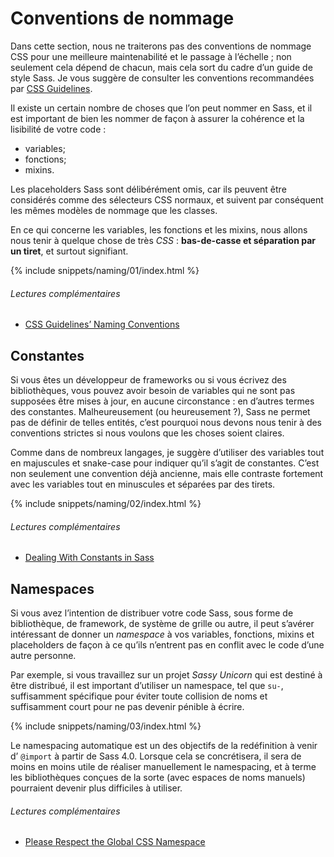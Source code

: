 
# Conventions de nommage

Dans cette section, nous ne traiterons pas des conventions de nommage CSS pour une meilleure maintenabilité et le passage à l’échelle ; non seulement cela dépend de chacun, mais cela sort du cadre d’un guide de style Sass. Je vous suggère de consulter les conventions recommandées par [CSS Guidelines](http://cssguidelin.es/#naming-conventions).

Il existe un certain nombre de choses que l’on peut nommer en Sass, et il est important de bien les nommer de façon à assurer la cohérence et la lisibilité de votre code&nbsp;:

* variables;
* fonctions;
* mixins.

Les placeholders Sass sont délibérément omis, car ils peuvent être considérés comme des sélecteurs CSS normaux, et suivent par conséquent les mêmes modèles de nommage que les classes.

En ce qui concerne les variables, les fonctions et les mixins, nous allons nous tenir à quelque chose de très *CSS*&nbsp;: **bas-de-casse et séparation par un tiret**, et surtout signifiant.

{% include snippets/naming/01/index.html %}

###### Lectures complémentaires

* [CSS Guidelines’ Naming Conventions](http://cssguidelin.es/#naming-conventions)

## Constantes

Si vous êtes un développeur de frameworks ou si vous écrivez des bibliothèques, vous pouvez avoir besoin de variables qui ne sont pas supposées être mises à jour, en aucune circonstance&nbsp;: en d’autres termes des constantes. Malheureusement (ou heureusement&nbsp;?), Sass ne permet pas de définir de telles entités, c’est pourquoi nous devons nous tenir à des conventions strictes si nous voulons que les choses soient claires.

Comme dans de nombreux langages, je suggère d’utiliser des variables tout en majuscules et snake-case pour indiquer qu’il s’agit de constantes. C’est non seulement une convention déjà ancienne, mais elle contraste fortement avec les variables tout en minuscules et séparées par des tirets.

{% include snippets/naming/02/index.html %}

###### Lectures complémentaires

* [Dealing With Constants in Sass](http://www.sitepoint.com/dealing-constants-sass/)

## Namespaces

Si vous avez l’intention de distribuer votre code Sass, sous forme de bibliothèque, de framework, de système de grille ou autre, il peut s’avérer intéressant de donner un *namespace* à vos variables, fonctions, mixins et placeholders de façon à ce qu’ils n’entrent pas en conflit avec le code d’une autre personne.

Par exemple, si vous travaillez sur un projet *Sassy Unicorn* qui est destiné à être distribué, il est important d’utiliser un namespace, tel que `su-`, suffisamment spécifique pour éviter toute collision de noms et suffisamment court pour ne pas devenir pénible à écrire.

{% include snippets/naming/03/index.html %}

<div class="note">
  <p>Le namespacing automatique est un des objectifs de la redéfinition à venir d’&nbsp;<code>@import</code> à partir de Sass 4.0. Lorsque cela se concrétisera, il sera de moins en moins utile de réaliser manuellement le namespacing, et à terme les bibliothèques conçues de la sorte (avec espaces de noms manuels) pourraient devenir plus difficiles à utiliser.</p>
</div>

###### Lectures complémentaires

* [Please Respect the Global CSS Namespace](http://blog.kaelig.fr/post/44554267597/please-respect-the-global-css-namespace)
